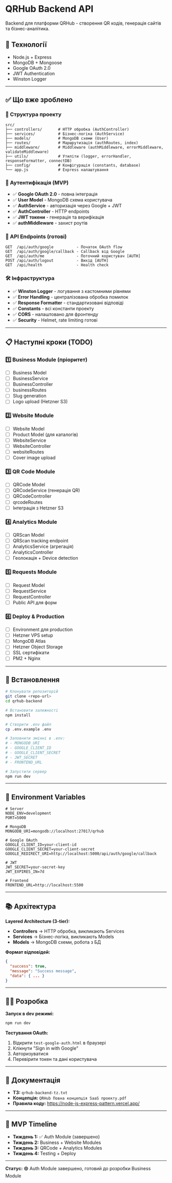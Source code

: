 # QRHub Backend API

Backend для платформи QRHub - створення QR кодів, генерація сайтів та бізнес-аналітика.

## 🚀 Технології

- Node.js + Express
- MongoDB + Mongoose
- Google OAuth 2.0
- JWT Authentication
- Winston Logger

---

## ✅ Що вже зроблено

### 📁 Структура проекту
```
src/
├── controllers/       # HTTP обробка (AuthController)
├── services/          # Бізнес-логіка (AuthService)
├── models/            # MongoDB схеми (User)
├── routes/            # Маршрутизація (authRoutes, index)
├── middleware/        # Middleware (authMiddleware, errorMiddleware, validateMiddleware)
├── utils/             # Утиліти (logger, errorHandler, responseFormatter, connectDB)
├── config/            # Конфігурація (constants, database)
└── app.js             # Express налаштування
```

### 🔐 Аутентифікація (MVP)
- ✅ **Google OAuth 2.0** - повна інтеграція
- ✅ **User Model** - MongoDB схема користувача
- ✅ **AuthService** - авторизація через Google + JWT
- ✅ **AuthController** - HTTP endpoints
- ✅ **JWT токени** - генерація та верифікація
- ✅ **authMiddleware** - захист роутів

### 📍 API Endpoints (готові)
```
GET  /api/auth/google          - Початок OAuth flow
GET  /api/auth/google/callback - Callback від Google
GET  /api/auth/me              - Поточний користувач [AUTH]
POST /api/auth/logout          - Вихід [AUTH]
GET  /api/health               - Health check
```

### 🛠️ Інфраструктура
- ✅ **Winston Logger** - логування з кастомними рівнями
- ✅ **Error Handling** - централізована обробка помилок
- ✅ **Response Formatter** - стандартизовані відповіді
- ✅ **Constants** - всі константи проекту
- ✅ **CORS** - налаштовано для фронтенду
- ✅ **Security** - Helmet, rate limiting готові

---

## 📋 Наступні кроки (TODO)

### 1️⃣ **Business Module** (пріоритет)
- [ ] Business Model
- [ ] BusinessService
- [ ] BusinessController
- [ ] businessRoutes
- [ ] Slug generation
- [ ] Logo upload (Hetzner S3)

### 2️⃣ **Website Module**
- [ ] Website Model
- [ ] Product Model (для каталогів)
- [ ] WebsiteService
- [ ] WebsiteController
- [ ] websiteRoutes
- [ ] Cover image upload

### 3️⃣ **QR Code Module**
- [ ] QRCode Model
- [ ] QRCodeService (генерація QR)
- [ ] QRCodeController
- [ ] qrcodeRoutes
- [ ] Інтеграція з Hetzner S3

### 4️⃣ **Analytics Module**
- [ ] QRScan Model
- [ ] QRScan tracking endpoint
- [ ] AnalyticsService (агрегація)
- [ ] AnalyticsController
- [ ] Геолокація + Device detection

### 5️⃣ **Requests Module**
- [ ] Request Model
- [ ] RequestService
- [ ] RequestController
- [ ] Public API для форм

### 6️⃣ **Deploy & Production**
- [ ] Environment для production
- [ ] Hetzner VPS setup
- [ ] MongoDB Atlas
- [ ] Hetzner Object Storage
- [ ] SSL сертифікати
- [ ] PM2 + Nginx

---

## 🔧 Встановлення

```bash
# Клонувати репозиторій
git clone <repo-url>
cd qrhub-backend

# Встановити залежності
npm install

# Створити .env файл
cp .env.example .env

# Заповнити змінні в .env:
# - MONGODB_URI
# - GOOGLE_CLIENT_ID
# - GOOGLE_CLIENT_SECRET
# - JWT_SECRET
# - FRONTEND_URL

# Запустити сервер
npm run dev
```

---

## 📝 Environment Variables

```env
# Server
NODE_ENV=development
PORT=5000

# MongoDB
MONGODB_URI=mongodb://localhost:27017/qrhub

# Google OAuth
GOOGLE_CLIENT_ID=your-client-id
GOOGLE_CLIENT_SECRET=your-client-secret
GOOGLE_REDIRECT_URI=http://localhost:5000/api/auth/google/callback

# JWT
JWT_SECRET=your-secret-key
JWT_EXPIRES_IN=7d

# Frontend
FRONTEND_URL=http://localhost:5500
```

---

## 📚 Архітектура

**Layered Architecture (3-tier):**
- **Controllers** → HTTP обробка, викликають Services
- **Services** → Бізнес-логіка, викликають Models
- **Models** → MongoDB схеми, робота з БД

**Формат відповідей:**
```json
{
  "success": true,
  "message": "Success message",
  "data": { ... }
}
```

---

## 👨‍💻 Розробка

**Запуск в dev режимі:**
```bash
npm run dev
```

**Тестування OAuth:**
1. Відкрити `test-google-auth.html` в браузері
2. Клікнути "Sign in with Google"
3. Авторизуватися
4. Перевірити токен та дані користувача

---

## 📖 Документація

- **ТЗ:** `qrhub-backend-tz.txt`
- **Концепція:** `QRHub Повна концепція SaaS проекту.pdf`
- **Правила коду:** https://node-js-express-pattern.vercel.app/

---

## 🎯 MVP Timeline

- **Тиждень 1:** ✅ Auth Module (завершено)
- **Тиждень 2:** Business + Website Modules
- **Тиждень 3:** QRCode + Analytics Modules
- **Тиждень 4:** Testing + Deploy

---

**Статус:** 🟢 Auth Module завершено, готовий до розробки Business Module